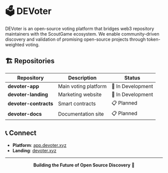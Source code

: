 # 🗳️ DEVoter
DEVoter is an open-source voting platform that bridges web3 repository maintainers with the ScoutGame ecosystem. We enable community-driven discovery and validation of promising open-source projects through token-weighted voting.

## 🏗️ Repositories

| Repository | Description | Status |
|------------|-------------|---------|
| **devoter-app** | Main voting platform | 🚧 In Development |
| **devoter-landing** | Marketing website | 🚧 In Development |
| **devoter-contracts** | Smart contracts | 📋 Planned |
| **devoter-docs** | Documentation site | 📋 Planned |


## 📞 Connect

- **Platform**: [app.devoter.xyz](https://app.devoter.xyz)
- **Landing**: [devoter.xyz](https://devoter.xyz)

---

<div align="center">

**Building the Future of Open Source Discovery** 🚀

</div>
